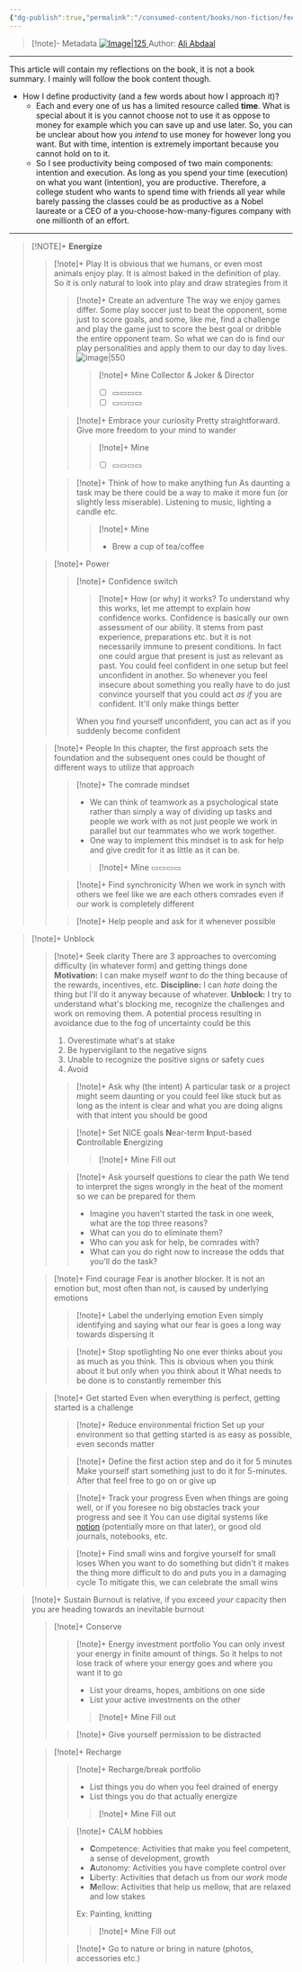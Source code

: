 ```yaml
---
{"dg-publish":true,"permalink":"/consumed-content/books/non-fiction/feel-good-productivity/"}
---
```


> [!note]- Metadata
> [![Image|125](https://images-na.ssl-images-amazon.com/images/S/compressed.photo.goodreads.com/books/1689695229i/142402923.jpg) ](https://www.goodreads.com/book/show/142402923-feel-good-productivity?ac=1&from_search=true&qid=42b4KtHhOp&rank=1)
> Author: [Ali Abdaal](https://www.youtube.com/@aliabdaal)

---
This article will contain my reflections on the book, it is not a book summary. I mainly will follow the book content though.
- How I define productivity (and a few words about how I approach it)?
	- Each and every one of us has a limited resource called **time**. What is special about it is you cannot choose not to use it as oppose to money for example which you can save up and use later. So, you can be unclear about how you *intend* to use money for however long you want. But with time, intention is extremely important because you cannot hold on to it.
	- So I see productivity being composed of two main components: intention and execution. As long as you spend your time (execution) on what you want (intention), you are productive. Therefore, a college student who wants to spend time with friends all year while barely passing the classes could be as productive as a Nobel laureate or a CEO of a you-choose-how-many-figures company with one millionth of an effort.

---

> [!NOTE]+ **Energize**
> > [!note]+ Play
>  > It is obvious that we humans, or even most animals enjoy play. It is almost baked in the definition of play. So it is only natural to look into play and draw strategies from it
>  > > [!note]+ Create an adventure
> > > The way we enjoy games differ. Some play soccer just to beat the opponent, some just to score goals, and some, like me, find a challenge and play the game just to score the best goal or dribble the entire opponent team. So what we can do is find our play personalities and apply them to our day to day lives.
> > > ![image|550](https://miro.medium.com/v2/resize:fit:1400/1*pYvd0OiObsXm9wXMbhWV_A.png)
> > > > [!note]+ Mine
> > > > Collector & Joker & Director
> > > > - [ ] ▭▭▭▭
> > > > - [ ] ▭▭▭▭
> > 
> > > [!note]+ Embrace your curiosity
> > > Pretty straightforward. Give more freedom to your mind to wander
> > > > [!note]+ Mine
> > > > - [ ] ▭▭▭▭
> > 
> > > [!note]+ Think of how to make anything fun
> > > As daunting a task may be there could be a way to make it more fun (or slightly less miserable). Listening to music, lighting a candle etc.
> > > > [!note]+ Mine
> > > > - Brew a cup of tea/coffee
> 
> > [!note]+ Power
> > > [!note]+ Confidence switch
> > > > [!note]+ How (or why) it works?
> > > > To understand why this works, let me attempt to explain how confidence works. Confidence is basically our own assessment of our ability. It stems from past experience, preparations etc. but it is not necessarily immune to present conditions. In fact one could argue that present is just as relevant as past. You could feel confident in one setup but feel unconfident in another. So whenever you feel insecure about something you really have to do just convince yourself that you could act *as if* you are confident. It'll only make things better
> > > 
> > > When you find yourself unconfident, you can act as if you suddenly become confident
> 
> 
> > [!note]+ People
> > In this chapter, the first approach sets the foundation and the subsequent ones could be thought of different ways to utilize that approach
> > > [!note]+ The comrade mindset
> > > - We can think of teamwork as a psychological state rather than simply a way of dividing up tasks and people we work with as not just people we work in parallel but our teammates who we work together.
> > > - One way to implement this mindset is to ask for help and give credit for it as little as it can be.
> > > 
> > > > [!note]+ Mine
> > > > ▭▭▭▭
> > 
> > 
> > > [!note]+ Find synchronicity
> > > When we work in synch with others we feel like we are each others comrades even if our work is completely different
> > 
> > 
> > > [!note]+ Help people and ask for it whenever possible


> [!note]+ Unblock
> > [!note]+ Seek clarity
> > There are 3 approaches to overcoming difficulty (in whatever form) and getting things done
> > **Motivation:** I can make myself *want* to do the thing because of the rewards, incentives, etc.
> > **Discipline:** I can *hate* doing the thing but I'll do it anyway because of whatever.
> > **Unblock:** I try to understand what's blocking me, recognize the challenges and work on removing them.
> > A potential process resulting in avoidance due to the fog of uncertainty could be this
> > 1. Overestimate what's at stake
> > 2. Be hypervigilant to the negative signs
> > 3. Unable to recognize the positive signs or safety cues
> > 4. Avoid
> > 
> > > [!note]+ Ask why (the intent)
> > > A particular task or a project might seem daunting or you could feel like stuck but as long as the intent is clear and what you are doing aligns with that intent you should be good
> > 
> > 
> > > [!note]+ Set NICE goals
> > > **N**ear-term
> > > **I**nput-based
> > > **C**ontrollable
> > > **E**nergizing
> > > > [!note]+ Mine
> > > > Fill out
> > 
> > > [!note]+ Ask yourself questions to clear the path
> > > We tend to interpret the signs wrongly in the heat of the moment so we can be prepared for them
> > > - Imagine you haven't started the task in one week, what are the top three reasons?
> > > - What can you do to eliminate them?
> > > - Who can you ask for help, be comrades with?
> > > - What can you do right now to increase the odds that you'll do the task?
> 
> > [!note]+ Find courage
> > Fear is another blocker. It is not an emotion but, most often than not, is caused by underlying emotions
> > > [!note]+ Label the underlying emotion
> > > Even simply identifying and saying what our fear is goes a long way towards dispersing it
> > 
> > > [!note]+ Stop spotlighting
> > > No one ever thinks about you as much as you think. This is obvious when you think about it but only when you think about it
> > > What needs to be done is to constantly remember this
> 
> 
> > [!note]+ Get started
> > Even when everything is perfect, getting started is a challenge
> > > [!note]+ Reduce environmental friction
> > > Set up your environment so that getting started is as easy as possible, even seconds matter
> > 
> > > [!note]+ Define the first action step and do it for 5 minutes
> > > Make yourself start something just to do it for 5-minutes. After that feel free to go on or give up
> > 
> > > [!note]+ Track your progress
> > > Even when things are going well, or if you foresee no big obstacles track your progress and see it
> > > You can use digital systems like [notion](https://www.notion.so/) (potentially more on that later), or good old journals, notebooks, etc.
> > 
> > > [!note]+ Find small wins and forgive yourself for small loses
> > > When you want to do something but didn't it makes the thing more difficult to do and puts you in a damaging cycle
> > > To mitigate this, we can celebrate the small wins
> > 


> [!note]+ Sustain
> Burnout is relative, if you exceed *your* capacity then you are heading towards an inevitable burnout
> > [!note]+ Conserve
> > > [!note]+ Energy investment portfolio
> > > You can only invest your energy in finite amount of things. So it helps to not lose track of where your energy goes and where you want it to go
> > > - List your dreams, hopes, ambitions on one side
> > > - List your active investments on the other
> > > 
> > > > [!note]+ Mine
> > > > Fill out
> > 
> > > [!note]+ Give yourself permission to be distracted
> 
> 
> > [!note]+ Recharge
> > > [!note]+ Recharge/break portfolio
> > > - List things you do when you feel drained of energy
> > > - List things you do that actually energize
> > > 
> > > > [!note]+ Mine
> > > > Fill out
> > 
> > > [!note]+ CALM hobbies
> > > - **C**ompetence: Activities that make you feel competent, a sense of development, growth
> > > - **A**utonomy: Activities you have complete control over
> > > - **L**iberty: Activities that detach us from our *work mode*
> > > - **M**ellow: Activities that help us mellow, that are relaxed and low stakes
> > > 
> > > Ex: Painting, knitting
> > > > [!note]+ Mine
> > > > Fill out
> > 
> > 
> > > [!note]+ Go to nature or bring in nature (photos, accessories etc.)